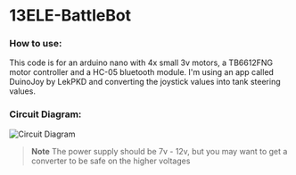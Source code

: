 # 13ELE-BattleBot

### How to use:
This code is for an arduino nano with 4x small 3v motors, a TB6612FNG motor controller and a HC-05 bluetooth module. I'm using an app called DuinoJoy by LekPKD and converting the joystick values into tank steering values.

### Circuit Diagram:
![Circuit Diagram](https://github.com/InvalidSE/13ELE-BattleBot/blob/main/diagram.jpg)

> **Note**
> The power supply should be 7v - 12v, but you may want to get a converter to be safe on the higher voltages
